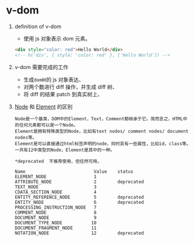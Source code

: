 # v-dom

1. definition of v-dom

   - 使用 js 对象表示 dom 元素。

   ```html
   <div style="color: red">Hello World</div>
   <!-- h('div', { style: 'color: red' }, ['Hello World']) -->
   ```

2. v-dom 需要完成的工作

   - 生成`dom树`的 js 对象表达、
   - 对两个数进行 diff 操作，并生成 diff 树、
   - 将 diff 的结果 patch 到真实树上、

3. [Node](https://developer.mozilla.org/zh-CN/docs/Web/API/Node) 和 [Element](https://developer.mozilla.org/zh-CN/docs/Web/API/Element) 的区别

   ```
   Node是一个基类，DOM中的Element，Text，Comment都继承于它。简而言之，HTML中的任何元素都可以是一个Node。
   Element是拥有特殊类型的Node，比如有text nodes/ comment nodes/ document nodes等。
   Element是可以直接通过html标签声明的node，同时具有一些属性，比如id，class等。
   一共有12中类型的Node，Element是其中的一种。

   *deprecated  不推荐使用，但任然可用。

   Name	                         Value    status
   ELEMENT_NODE                  1
   ATTRIBUTE_NODE 	             2        deprecated
   TEXT_NODE	                 3
   CDATA_SECTION_NODE	         4
   ENTITY_REFERENCE_NODE 	     5        deprecated
   ENTITY_NODE 	                 6        deprecated
   PROCESSING_INSTRUCTION_NODE	 7
   COMMENT_NODE	                 8
   DOCUMENT_NODE	             9
   DOCUMENT_TYPE_NODE	        10
   DOCUMENT_FRAGMENT_NODE	    11
   NOTATION_NODE 	            12        deprecated
   ```
